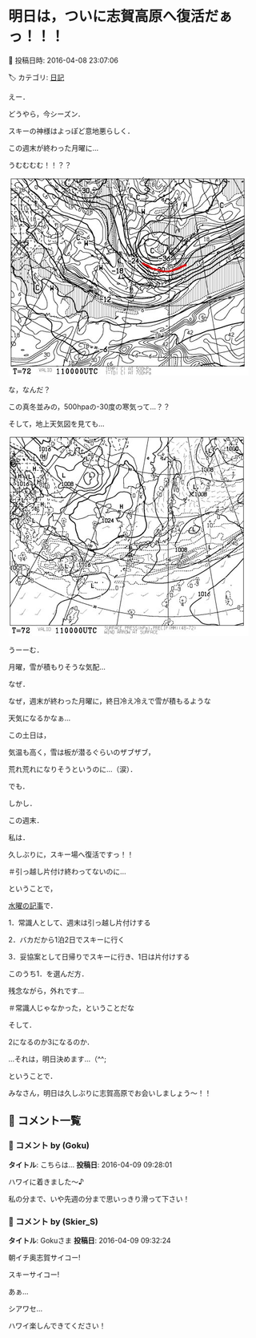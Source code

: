 # 明日は，ついに志賀高原へ復活だぁっ！！！

📅 投稿日時: 2016-04-08 23:07:06

🏷️ カテゴリ: [日記](cc4b5682fb7b8b144980957a978653fb0.md)

えー．


どうやら，今シーズン．


スキーの神様はよっぽど意地悪らしく．


この週末が終わった月曜に…





うむむむむ！！？？




![c6a9e15c2af97db812efbbd5c59793c7.jpg](images/c6a9e15c2af97db812efbbd5c59793c7.jpg)




な，なんだ？


この真冬並みの，500hpaの-30度の寒気って…？？





そして，地上天気図を見ても…




![8cb63468df37ee85dacbd7261043bded.jpg](images/8cb63468df37ee85dacbd7261043bded.jpg)




うーーむ．


月曜，雪が積もりそうな気配…





なぜ．


なぜ，週末が終わった月曜に，終日冷え冷えで雪が積もるような


天気になるかなぁ…


この土日は，


気温も高く，雪は板が潜るぐらいのザブザブ，


荒れ荒れになりそうというのに…（涙）．





でも．


しかし．


この週末．


私は．


久しぶりに，スキー場へ復活ですっ！！


＃引っ越し片付け終わってないのに…





ということで，


[水曜の記事](ed55b6eb53e5c2ecedb239d5abb4a1234.md)で．





1．常識人として、週末は引っ越し片付けする


2．バカだから1泊2日でスキーに行く


3．妥協案として日帰りでスキーに行き、1日は片付けする





このうち1．を選んだ方．


残念ながら，外れです…


＃常識人じゃなかった，ということだな





そして．


2になるのか3になるのか．


…それは，明日決めます…（^^;





ということで．


みなさん，明日は久しぶりに志賀高原でお会いしましょう～！！

## 💬 コメント一覧

### 💬 コメント by (Goku)
**タイトル**: こちらは…
**投稿日**: 2016-04-09 09:28:01

ハワイに着きました～♪



私の分まで、いや先週の分まで思いっきり滑って下さい！

### 💬 コメント by (Skier_S)
**タイトル**: Gokuさま
**投稿日**: 2016-04-09 09:32:24

朝イチ奥志賀サイコー!

スキーサイコー!

あぁ…

シアワセ…



ハワイ楽しんできてください！

